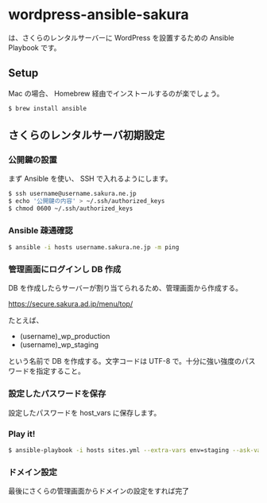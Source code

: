 # wordpress-ansible-sakura

は、さくらのレンタルサーバーに WordPress を設置するための Ansible Playbook です。

## Setup

Mac の場合、 Homebrew 経由でインストールするのが楽でしょう。

```bash
$ brew install ansible
```

## さくらのレンタルサーバ初期設定

### 公開鍵の設置

まず Ansible を使い、 SSH で入れるようにします。

```bash
$ ssh username@username.sakura.ne.jp
$ echo '公開鍵の内容' > ~/.ssh/authorized_keys
$ chmod 0600 ~/.ssh/authorized_keys
```

### Ansible 疎通確認

```bash
$ ansible -i hosts username.sakura.ne.jp -m ping
```

### 管理画面にログインし DB 作成

DB を作成したらサーバーが割り当てられるため、管理画面から作成する。

https://secure.sakura.ad.jp/menu/top/

たとえば、

* (username)_wp_production
* (username)_wp_staging

という名前で DB を作成する。文字コードは UTF-8 で。十分に強い強度のパスワードを指定すること。

### 設定したパスワードを保存

設定したパスワードを host_vars に保存します。

### Play it!

```bash
$ ansible-playbook -i hosts sites.yml --extra-vars env=staging --ask-vault-pass
```

### ドメイン設定

最後にさくらの管理画面からドメインの設定をすれば完了
